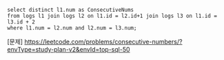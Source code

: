 ```mysql
select distinct l1.num as ConsecutiveNums
from logs l1 join logs l2 on l1.id = l2.id+1 join logs l3 on l1.id = l3.id + 2
where l1.num = l2.num and l2.num = l3.num;
```

[문제] https://leetcode.com/problems/consecutive-numbers/?envType=study-plan-v2&envId=top-sql-50
